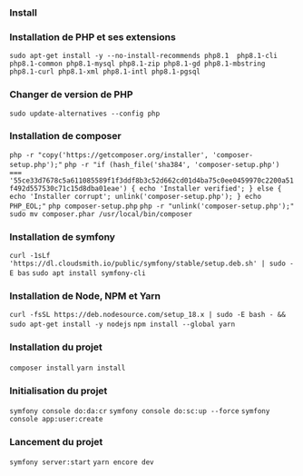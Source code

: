 ### Install

### Installation de PHP et ses extensions
`sudo apt-get install -y --no-install-recommends php8.1 
php8.1-cli php8.1-common php8.1-mysql php8.1-zip php8.1-gd php8.1-mbstring php8.1-curl php8.1-xml php8.1-intl php8.1-pgsql`

### Changer de version de PHP
`sudo update-alternatives --config php`

### Installation de composer
`php -r "copy('https://getcomposer.org/installer', 'composer-setup.php');"`
`php -r "if (hash_file('sha384', 'composer-setup.php') === '55ce33d7678c5a611085589f1f3ddf8b3c52d662cd01d4ba75c0ee0459970c2200a51f492d557530c71c15d8dba01eae') { echo 'Installer verified'; } else { echo 'Installer corrupt'; unlink('composer-setup.php'); } echo PHP_EOL;"`
`php composer-setup.php`
`php -r "unlink('composer-setup.php');"`
`sudo mv composer.phar /usr/local/bin/composer`

### Installation de symfony
`curl -1sLf 'https://dl.cloudsmith.io/public/symfony/stable/setup.deb.sh' | sudo -E bas`
`sudo apt install symfony-cli`

### Installation de Node, NPM et Yarn
`curl -fsSL https://deb.nodesource.com/setup_18.x | sudo -E bash - && sudo apt-get install -y nodejs`
`npm install --global yarn`

### Installation du projet
`composer install`
`yarn install`

### Initialisation du projet
`symfony console do:da:cr`
`symfony console do:sc:up --force`
`symfony console app:user:create`

### Lancement du projet
`symfony server:start`
`yarn encore dev`